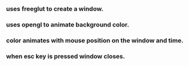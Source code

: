 
### uses freeglut to create a window.   

### uses opengl to animate background color.

### color animates with mouse position on the window and time.

### when esc key is pressed window closes.

